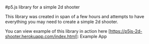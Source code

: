 #p5.js library for a simple 2d shooter

This library was created in span of a few hours and attempts to have everything
you may need to create a simple 2d shooter. 

You can view example of this library in action here 
[https://p5js-2d-shooter.herokuapp.com/index.html]: Example App